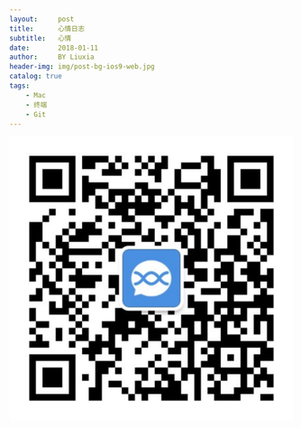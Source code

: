 ```yaml
---
layout:     post
title:      心情日志
subtitle:   心情
date:       2018-01-11
author:     BY Liuxia
header-img: img/post-bg-ios9-web.jpg
catalog: true
tags:
    - Mac
    - 终端
    - Git
---
```



![qrcode_1280.png](/img/qrcode_1280.png)